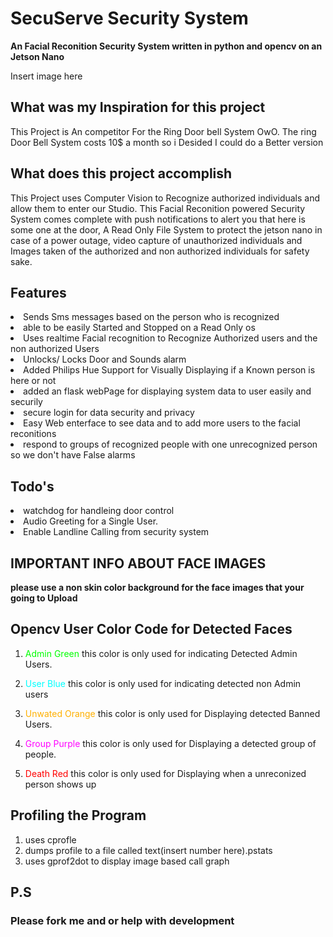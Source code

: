 # SecuServe Security System

**An Facial Reconition Security System written in python and opencv on an Jetson Nano**

Insert image here


## What was my Inspiration for this project

This Project is An competitor For the Ring Door bell System OwO. The ring Door Bell System costs 10$ a month so i Desided I could do a Better version

## What does this project accomplish

This Project uses Computer Vision to Recognize authorized individuals and allow them to enter our Studio. This Facial Reconition powered Security System comes complete with push notifications to alert you that here is some one at the door, A Read Only File System to protect the jetson nano in case of a power outage, video capture of unauthorized individuals and Images taken of the authorized and non authorized individuals for safety sake.

## Features

<li> Sends Sms messages based on the person who is recognized</li>
<li> able to be easily Started and Stopped on a Read Only os</li>
<li> Uses realtime Facial recognition to Recognize Authorized users and the non authorized Users</li>
<li> Unlocks/ Locks  Door and Sounds alarm </li>
<li> Added Philips Hue Support for Visually Displaying if a Known person is here or not </li>
<li> added an flask webPage for displaying system data to user easily and securily </li>
<li> secure login for data security and privacy </li>
<li> Easy Web enterface to see data and to add more users  to the facial reconitions </li>
<li> respond to groups of recognized people with one unrecognized person so we don't have False alarms </li>

## Todo's
<li> watchdog for handleing door control </li>
<li> Audio Greeting for a Single User. </li>
<li> Enable Landline Calling from security system </li>




## IMPORTANT INFO ABOUT FACE IMAGES
**please use a non skin color background for the face images  that your going to Upload**



## Opencv User Color Code  for Detected Faces

1. <span style="color:#00FF00">Admin Green</span> this color is only used for indicating Detected Admin Users.

2. <span style="color:#00FFFF">User Blue</span> this color is only used for indicating detected non Admin users

3. <span style="color:#FFB000">Unwated Orange</span> this color is only used for Displaying detected Banned Users.

4.  <span style="color:#FF00FF">Group Purple </span> this color is only used for Displaying a detected group of people. 


5.  <span style="color:#FF0000">Death Red </span> this color is only used for Displaying when a unreconized person shows up

## Profiling the Program 
1. uses cprofle
2. dumps profile to a file called text(insert number here).pstats
3. uses gprof2dot to display image based call graph
## P.S 
### Please fork me and or help with development
